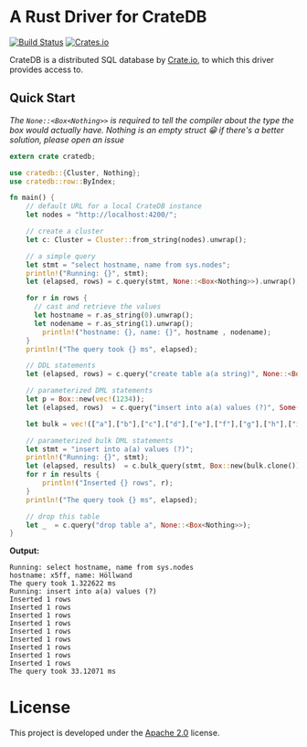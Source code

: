 # A Rust Driver for CrateDB

[![Build Status](https://travis-ci.org/celaus/rust-cratedb.svg?branch=master)](https://travis-ci.org/celaus/rust-cratedb)
[![Crates.io](https://img.shields.io/crates/v/cratedb.svg)](https://crates.io/crates/cratedb)

CrateDB is a distributed SQL database by [Crate.io](https://crate.io), to which this driver provides access to.

## Quick Start

_The `None::<Box<Nothing>>` is required to tell the compiler about the type
the box would actually have. Nothing is an empty struct 😁 if there's a better
solution, please open an issue_

```rust
extern crate cratedb;

use cratedb::{Cluster, Nothing};
use cratedb::row::ByIndex;

fn main() {
    // default URL for a local CrateDB instance
    let nodes = "http://localhost:4200/";

    // create a cluster
    let c: Cluster = Cluster::from_string(nodes).unwrap();

    // a simple query
    let stmt = "select hostname, name from sys.nodes";
    println!("Running: {}", stmt);
    let (elapsed, rows) = c.query(stmt, None::<Box<Nothing>>).unwrap();

    for r in rows {
      // cast and retrieve the values
      let hostname = r.as_string(0).unwrap();
      let nodename = r.as_string(1).unwrap();
        println!("hostname: {}, name: {}", hostname , nodename);
    }
    println!("The query took {} ms", elapsed);

    // DDL statements
    let (elapsed, rows) = c.query("create table a(a string)", None::<Box<Nothing>>).unwrap();

    // parameterized DML statements
    let p = Box::new(vec!(1234));
    let (elapsed, rows)  = c.query("insert into a(a) values (?)", Some(p)).unwrap();

    let bulk = vec!(["a"],["b"],["c"],["d"],["e"],["f"],["g"],["h"],["i"]);

    // parameterized bulk DML statements
    let stmt = "insert into a(a) values (?)";
    println!("Running: {}", stmt);
    let (elapsed, results)  = c.bulk_query(stmt, Box::new(bulk.clone())).unwrap();
    for r in results {
        println!("Inserted {} rows", r);
    }
    println!("The query took {} ms", elapsed);

    // drop this table
    let _  = c.query("drop table a", None::<Box<Nothing>>);
}

```

**Output:**
```shell
Running: select hostname, name from sys.nodes
hostname: x5ff, name: Höllwand
The query took 1.322622 ms
Running: insert into a(a) values (?)
Inserted 1 rows
Inserted 1 rows
Inserted 1 rows
Inserted 1 rows
Inserted 1 rows
Inserted 1 rows
Inserted 1 rows
Inserted 1 rows
Inserted 1 rows
The query took 33.12071 ms
```

# License

This project is developed under the [Apache 2.0](LICENSE) license.
